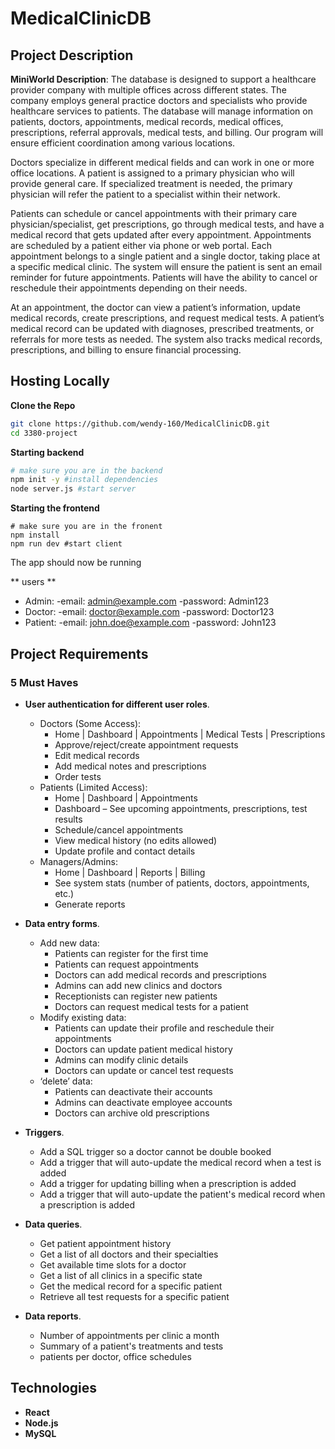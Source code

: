 # MedicalClinicDB

## Project Description
**MiniWorld Description**: The database is designed to support a healthcare provider company with multiple offices across different states. The company employs general practice doctors and specialists who provide healthcare services to patients. The database will manage information on patients, doctors, appointments, medical records, medical offices, prescriptions, referral approvals, medical tests, and billing. Our program will ensure efficient coordination among various locations.

Doctors specialize in different medical fields and can work in one or more office locations. A patient is assigned to a primary physician who will provide general care. If specialized treatment is needed, the primary physician will refer the patient to a specialist within their network. 

Patients can schedule or cancel appointments with their primary care physician/specialist, get prescriptions, go through medical tests, and have a medical record that gets updated after every appointment. Appointments are scheduled by a patient either via phone or web portal. Each appointment belongs to a single patient and a single doctor, taking place at a specific medical clinic. The system will ensure the patient is sent an email reminder for future appointments. Patients will have the ability to cancel or reschedule their appointments depending on their needs.

At an appointment, the doctor can view a patient’s information, update medical records, create prescriptions, and request medical tests. A patient’s medical record can be updated with diagnoses, prescribed treatments, or referrals for more tests as needed. The system also tracks medical records, prescriptions, and billing to ensure financial processing. 

## Hosting Locally
**Clone the Repo**
```bash
git clone https://github.com/wendy-160/MedicalClinicDB.git
cd 3380-project
```
**Starting backend**
```bash
# make sure you are in the backend
npm init -y #install dependencies
node server.js #start server
```
**Starting the frontend**
```
# make sure you are in the fronent
npm install
npm run dev #start client
```
The app should now be running

** users **
- Admin:
    -email: admin@example.com
    -password: Admin123
- Doctor:
    -email: doctor@example.com
    -password: Doctor123
- Patient:
    -email: john.doe@example.com
    -password: John123
## Project Requirements

### 5 Must Haves

- **User authentication for different user roles**.
  - Doctors (Some Access):
    - Home | Dashboard | Appointments | Medical Tests | Prescriptions
    - Approve/reject/create appointment requests
    - Edit medical records
    - Add medical notes and prescriptions
    - Order tests
  - Patients (Limited Access):
    - Home | Dashboard | Appointments
    - Dashboard – See upcoming appointments, prescriptions, test results 
    - Schedule/cancel appointments
    - View medical history (no edits allowed)
    - Update profile and contact details
  - Managers/Admins:
    - Home | Dashboard | Reports | Billing
    - See system stats (number of patients, doctors, appointments, etc.)
    - Generate reports
- **Data entry forms**.
  - Add new data:
    - Patients can register for the first time
    - Patients can request appointments
    - Doctors can add medical records and prescriptions
    - Admins can add new clinics and doctors
    - Receptionists can register new patients
    - Doctors can request medical tests for a patient
  - Modify existing data:
    - Patients can update their profile and reschedule their appointments
    - Doctors can update patient medical history
    - Admins can modify clinic details
    - Doctors can update or cancel test requests
  - ‘delete’ data:
    - Patients can deactivate their accounts
    - Admins can deactivate employee accounts
    - Doctors can archive old prescriptions
- **Triggers**.
  - Add a SQL trigger so a doctor cannot be double booked
  - Add a trigger that will auto-update the medical record when a test is added
  - Add a trigger for updating billing when a prescription is added
  - Add a trigger that will auto-update the patient's medical record when a prescription is added

- **Data queries**.
  - Get patient appointment history
  - Get a list of all doctors and their specialties
  - Get available time slots for a doctor
  - Get a list of all clinics in a specific state
  - Get the medical record for a specific patient
  - Retrieve all test requests for a specific patient
- **Data reports**.
  - Number of appointments per clinic a month
  - Summary of a patient's treatments and tests
  - patients per doctor, office schedules

## Technologies
- **React**
- **Node.js**
- **MySQL**
